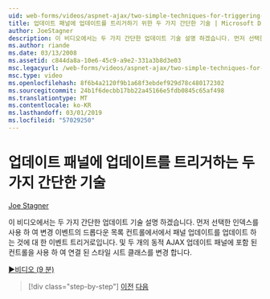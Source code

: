 ```yaml
---
uid: web-forms/videos/aspnet-ajax/two-simple-techniques-for-triggering-updates-to-update-panels
title: 업데이트 패널에 업데이트를 트리거하기 위한 두 가지 간단한 기술 | Microsoft Docs
author: JoeStagner
description: 이 비디오에서는 두 가지 간단한 업데이트 기술 설명 하겠습니다. 먼저 선택한 인덱스를 사용 하 여 변경 이벤트의 드롭다운 목록 컨트롤에서에서 이벤트 삼각은으로...
ms.author: riande
ms.date: 03/13/2008
ms.assetid: c844da8a-10e6-45c9-a9e2-331a3b8d3e03
msc.legacyurl: /web-forms/videos/aspnet-ajax/two-simple-techniques-for-triggering-updates-to-update-panels
msc.type: video
ms.openlocfilehash: 8f6b4a2120f9b1a68f3ebdef929d78c480172302
ms.sourcegitcommit: 24b1f6decbb17bb22a45166e5fdb0845c65af498
ms.translationtype: MT
ms.contentlocale: ko-KR
ms.lasthandoff: 03/01/2019
ms.locfileid: "57029250"
---
```

<a name="two-simple-techniques-for-triggering-updates-to-update-panels"></a>업데이트 패널에 업데이트를 트리거하는 두 가지 간단한 기술
====================
[Joe Stagner](https://github.com/JoeStagner)

이 비디오에서는 두 가지 간단한 업데이트 기술 설명 하겠습니다. 먼저 선택한 인덱스를 사용 하 여 변경 이벤트의 드롭다운 목록 컨트롤에서에서 패널 업데이트를 업데이트 하는 것에 대 한 이벤트 트리거로입니다. 및 두 개의 동적 AJAX 업데이트 패널에 포함 된 컨트롤을 사용 하 여 연결 된 스타일 시트 클래스를 변경 합니다.

[&#9654;비디오 (9 분)](https://channel9.msdn.com/Blogs/ASP-NET-Site-Videos/two-simple-techniques-for-triggering-updates-to-update-panels)

> [!div class="step-by-step"]
> [이전](how-do-i-retrieve-values-from-server-side-ajax-controls.md)
> [다음](use-aspnet-ajax-cascading-drop-down-control-to-access-a-database.md)
